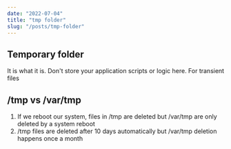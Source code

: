 ```yaml
---
date: "2022-07-04"
title: "tmp folder"
slug: "/posts/tmp-folder"
---
```


## Temporary folder
It is what it is. Don't store your application scripts or logic here.
For transient files

## /tmp vs /var/tmp
1. If we reboot our system, files in /tmp are deleted but /var/tmp are only deleted by a system reboot
2. /tmp files are deleted after 10 days automatically but /var/tmp deletion happens once a month